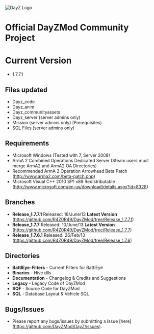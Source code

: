 ![DayZ Logo](http://i.imgur.com/V5FEm.png)

Official DayZMod Community Project
==================================

Current Version
==================================
 - 1.7.7.1
 
Files updated
------------
 - Dayz_code
 - Dayz_anim
 - Dayz_communityassets
 - Dayz_server (server admins only)
 - Mission (server admins only) (Prerequisites)
 - SQL Files (server admins only)

Requirements
------------

 - Microsoft Windows (Tested with 7, Server 2008)
 - ArmA 2 Combined Operations Dedicated Server (Steam users must merge ArmA2 and ArmA2 OA Directories)
 - Recommended ArmA 2 Operation Arrowhead Beta Patch (http://www.arma2.com/beta-patch.php)
 - Microsoft Visual C++ 2010 SP1 x86 Redistributable (http://www.microsoft.com/en-us/download/details.aspx?id=8328)
 
Branches
--------

- **Release_1.7.7.1** Released: 18/June/13 **Latest Version** (https://github.com/R4Z0R49/DayZMod/tree/Release_1.7.7.1)
- **Release_1.7.7**   Released: 10/June/13 **Latest Version** (https://github.com/R4Z0R49/DayZMod/tree/Release_1.7.7)
- **Release_1.7.6.1** Released: 26/Feb/13 (https://github.com/R4Z0R49/DayZMod/tree/Release_1.7.6)

Directories
-----------

 - **BattlEye-Filters** - Current Filters for BattlEye
 - **Binaries** - Hive dlls
 - **Documentation** - Changelog & Credits and Suggestions
 - **Legacy** - Legacy Code of DayZMod
 - **SQF** - Source Code for DayZMod
 - **SQL** - Database Layout & Vehicle SQL

Bugs/Issues
-----------

- Please report any bugs/issues by submitting a Issue [here] (https://github.com/DayZMod/DayZ/issues).
